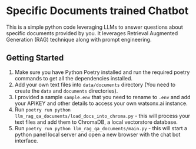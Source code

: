 # Specific Documents trained Chatbot

This is a simple python code leveraging LLMs to answer questions about specific documents provided by you. It leverages Retrieval Augmented Generation (RAG) technique along with prompt engineering.

## Getting Started
1. Make sure you have Python Poetry installed and run the required poetry commands to get all the dependencies installed.
2. Add your own text files into `data/documents` directory (You need to create the `data` and `documents` directories).
3. I provided a sample `sample.env` that you need to rename to `.env` and add your APIKEY and other details to access your own watsonx.ai instance.
4. Run `poetry run python llm_rag_qa_documents/load_docs_into_chroma.py` - this will process your text files and add them to ChromaDB, a local vectorstore database.
5. Run `poetry run python llm_rag_qa_documents/main.py` - this will start a python panel local server and open a new browser with the chat bot interface.